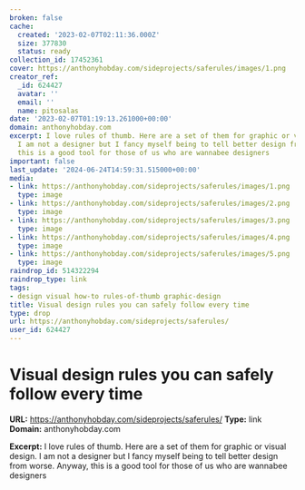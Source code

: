```yaml
---
broken: false
cache:
  created: '2023-02-07T02:11:36.000Z'
  size: 377830
  status: ready
collection_id: 17452361
cover: https://anthonyhobday.com/sideprojects/saferules/images/1.png
creator_ref:
  _id: 624427
  avatar: ''
  email: ''
  name: pitosalas
date: '2023-02-07T01:19:13.261000+00:00'
domain: anthonyhobday.com
excerpt: I love rules of thumb. Here are a set of them for graphic or visual design.
  I am not a designer but I fancy myself being to tell better design from worse. Anyway,
  this is a good tool for those of us who are wannabee designers
important: false
last_update: '2024-06-24T14:59:31.515000+00:00'
media:
- link: https://anthonyhobday.com/sideprojects/saferules/images/1.png
  type: image
- link: https://anthonyhobday.com/sideprojects/saferules/images/2.png
  type: image
- link: https://anthonyhobday.com/sideprojects/saferules/images/3.png
  type: image
- link: https://anthonyhobday.com/sideprojects/saferules/images/4.png
  type: image
- link: https://anthonyhobday.com/sideprojects/saferules/images/5.png
  type: image
raindrop_id: 514322294
raindrop_type: link
tags:
- design visual how-to rules-of-thumb graphic-design
title: Visual design rules you can safely follow every time
type: drop
url: https://anthonyhobday.com/sideprojects/saferules/
user_id: 624427
---
```


# Visual design rules you can safely follow every time

**URL:** https://anthonyhobday.com/sideprojects/saferules/
**Type:** link
**Domain:** anthonyhobday.com

**Excerpt:** I love rules of thumb. Here are a set of them for graphic or visual design. I am not a designer but I fancy myself being to tell better design from worse. Anyway, this is a good tool for those of us who are wannabee designers
